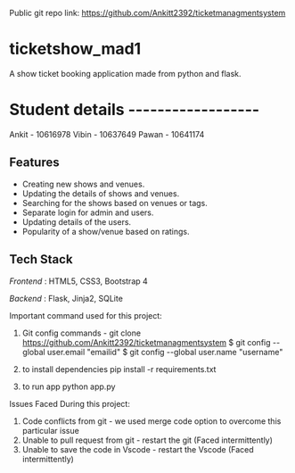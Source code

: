 Public git repo link:
https://github.com/Ankitt2392/ticketmanagmentsystem

# ticketshow_mad1
A show ticket booking application made from python and flask.

# Student details ------------------
Ankit - 10616978
Vibin - 10637649
Pawan - 10641174

## Features

- Creating new shows and venues.
- Updating the details of shows and venues.
- Searching for the shows based on venues or tags.
- Separate login for admin and users.
- Updating details of the users.
- Popularity of a show/venue based on ratings.


## Tech Stack

*Frontend* : HTML5, CSS3, Bootstrap 4

*Backend* : Flask, Jinja2, SQLite

Important command used for this project:

1. Git config commands - 
git clone https://github.com/Ankitt2392/ticketmanagmentsystem
$ git config --global user.email "emailid"
$ git config --global user.name "username"

2. to install dependencies
pip install -r requirements.txt

3. to run app 
python app.py


Issues Faced During this project:

1. Code conflicts from git - we used merge code option to overcome this particular issue
2. Unable to pull request from git - restart the git (Faced intermittently)
3. Unable to save the code in Vscode - restart the Vscode (Faced intermittently)
